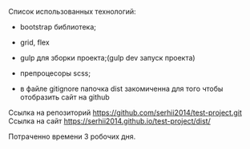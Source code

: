Список использованных технологий: 

- bootstrap библиотека;
- grid, flex
- gulp для зборки проекта;(gulp dev  запуск проекта)
- препроцесоры scss;

- в файле gitignore папочка dist закомиченна для того чтобы отобразить сайт на github

Ссылка на репозиторий https://github.com/serhii2014/test-project.git
Ccылка на сайт https://serhii2014.github.io/test-project/dist/

Потраченно времени 3 робочих дня.
